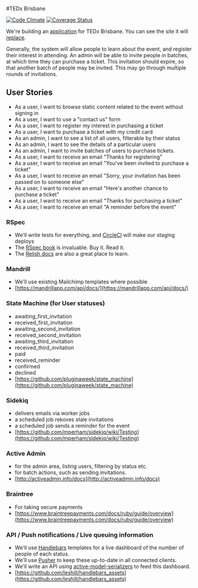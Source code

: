 #TEDx Brisbane

[![Code Climate](https://codeclimate.com/github/net-engine/tedx-brisbane.png)](https://codeclimate.com/github/net-engine/tedx-brisbane)
[![Coverage Status](https://coveralls.io/repos/net-engine/tedx-brisbane/badge.png)](https://coveralls.io/r/net-engine/tedx-brisbane)

We're building an [application](https://github.com/net-engine/tedx-brisbane) for TEDx Brisbane. You can see the site it will [replace](http://www.tedxbrisbane.com/).

Generally, the system will allow people to learn about the event, and register their interest in attending. An admin will be able to invite people in batches, at which time they can purchase a ticket. This invitation should expire, so that another batch of people may be invited. This may go through multiple rounds of invitations.

## User Stories
- As a user, I want to browse static content related to the event without signing in
- As a user, I want to use a "contact us" form
- As a user, I want to register my interest in purchasing a ticket
- As a user, I want to purchase a ticket with my credit card
- As an admin, I want to see a list of all users, filterable by their status
- As an admin, I want to see the details of a particular users
- As an admin, I want to invite batches of users to purchase tickets.
- As a user, I want to receive an email "Thanks for registering"
- As a user, I want to receive an email "You've been invited to purchase a ticket"
- As a user, I want to receive an email "Sorry, your invitation has been passed on to someone else"
- As a user, I want to receive an email "Here's another chance to purchase a ticket"
- As a user, I want to receive an email "Thanks for purchasing a ticket"
- As a user, I want to receive an email "A reminder before the event"

### RSpec
- We'll write tests for everything, and [CircleCI](http://circleci.com/) will make our staging deploys
- The [RSpec book](http://it-ebooks.info/book/77/) is invaluable. Buy it. Read it.
- The [Relish docs](https://www.relishapp.com/rspec) are also a great place to learn.

### Mandrill
- We'll use existing Mailchimp templates where possible
- [https://mandrillapp.com/api/docs/](https://mandrillapp.com/api/docs/)

### State Machine (for User statuses)
- awaiting_first_invitation
- received_first_invitation
- awaiting_second_invitation
- received_second_invitation
- awaiting_third_invitation
- received_third_invitation
- paid
- received_reminder
- confirmed
- declined
- [https://github.com/pluginaweek/state_machine](https://github.com/pluginaweek/state_machine)

### Sidekiq
- delivers emails via worker jobs
- a scheduled job rekoves stale invitations
- a scheduled job sends a reminder for the event
- [https://github.com/mperham/sidekiq/wiki/Testing](https://github.com/mperham/sidekiq/wiki/Testing)

### Active Admin
- for the admin area, listing users, filtering by status etc.
- for batch actions, such as sending invitations.
- [http://activeadmin.info/docs](http://activeadmin.info/docs)

### Braintree
- For taking secure payments
- [https://www.braintreepayments.com/docs/ruby/guide/overview](https://www.braintreepayments.com/docs/ruby/guide/overview)

### API / Push notifications / Live queuing information
- We'll use [Handlebars](http://handlebarsjs.com/) templates for a live dashboard of the number of people of each status.
- We'll use [Pusher](http://pusher.com/docs) to keep these up-to-date in all connected clients.
- We'll write an API using [active-model-serializers](https://github.com/rails-api/active_model_serializers) to feed this dashboard.
- [https://github.com/leshill/handlebars_assets](https://github.com/leshill/handlebars_assets)
